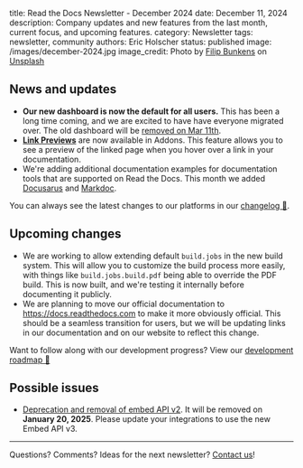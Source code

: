 title: Read the Docs Newsletter - December 2024
date: December 11, 2024
description: Company updates and new features from the last month, current focus, and upcoming features.
category: Newsletter
tags: newsletter, community
authors: Eric Holscher
status: published
image: /images/december-2024.jpg
image_credit: Photo by <a href="https://unsplash.com/@thebeardbe?utm_content=creditCopyText&utm_medium=referral&utm_source=unsplash">Filip Bunkens</a> on <a href="https://unsplash.com/photos/road-covered-by-snow-near-vehicle-traveling-at-daytime-R5SrmZPoO40?utm_content=creditCopyText&utm_medium=referral&utm_source=unsplash">Unsplash</a>

## News and updates

* **Our new dashboard is now the default for all users.** This has been a long time coming, and we are excited to have have everyone migrated over. The old dashboard will be [removed on Mar 11th](https://about.readthedocs.com/blog/2024/11/rollout-of-our-new-dashboard/).
* **[Link Previews](https://docs.readthedocs.io/en/stable/link-previews.html)** are now available in Addons. This feature allows you to see a preview of the linked page when you hover over a link in your documentation.
* We're adding additional documentation examples for documentation tools that are supported on Read the Docs. This month we added [Docusarus](https://docs.readthedocs.io/en/stable/intro/docusaurus.html) and [Markdoc](https://docs.readthedocs.io/en/stable/intro/markdoc.html).

You can always see the latest changes to our platforms in our [changelog 📃](https://docs.readthedocs.io/page/changelog.html).

## Upcoming changes

* We are working to allow extending default ``build.jobs`` in the new build system. This will allow you to customize the build process more easily, with things like ``build.jobs.build.pdf`` being able to override the PDF build. This is now built, and we're testing it internally before documenting it publicly.
* We are planning to move our official documentation to https://docs.readthedocs.com to make it more obviously official. This should be a seamless transition for users, but we will be updating links in our documentation and on our website to reflect this change.

Want to follow along with our development progress? View our [development roadmap 📍️](https://github.com/orgs/readthedocs/projects/156/views/1)

## Possible issues

* [Deprecation and removal of embed API v2](https://about.readthedocs.com/blog/2024/11/embed-api-v2-deprecated/). It will be removed on **January 20, 2025**. Please update your integrations to use the new Embed API v3.

-----

Questions? Comments? Ideas for the next newsletter? [Contact us](mailto:hello@readthedocs.org)!
